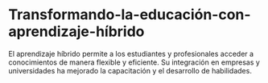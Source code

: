 # Transformando-la-educación-con-aprendizaje-híbrido
El aprendizaje híbrido permite a los estudiantes y profesionales acceder a conocimientos de manera flexible y eficiente. Su integración en empresas y universidades ha mejorado la capacitación y el desarrollo de habilidades.
